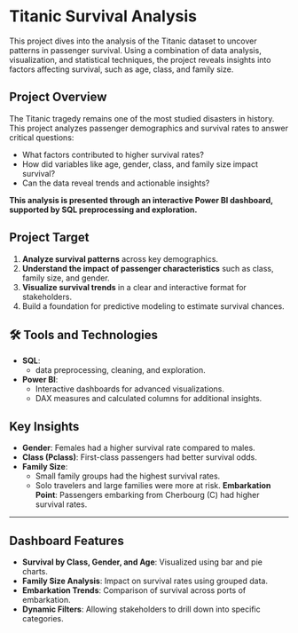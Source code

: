# Titanic Survival Analysis 

This project dives into the analysis of the Titanic dataset to uncover patterns in passenger survival. Using a combination of data analysis, visualization, and statistical techniques, the project reveals insights into factors affecting survival, such as age, class, and family size.

## Project Overview
The Titanic tragedy remains one of the most studied disasters in history. This project analyzes passenger demographics and survival rates to answer critical questions:
* What factors contributed to higher survival rates?
* How did variables like age, gender, class, and family size impact survival?
* Can the data reveal trends and actionable insights?

**This analysis is presented through an interactive Power BI dashboard, supported by SQL preprocessing and exploration.**

##  Project Target
1. **Analyze survival patterns** across key demographics.
2. **Understand the impact of passenger characteristics** such as class, family size, and gender.
3. **Visualize survival trends** in a clear and interactive format for stakeholders.
4. Build a foundation for predictive modeling to estimate survival chances.


## 🛠️ Tools and Technologies
- **SQL**:
  -  data preprocessing, cleaning, and exploration.
- **Power BI**:
  - Interactive dashboards for advanced visualizations.
  - DAX measures and calculated columns for additional insights.

## Key Insights
- **Gender**: Females had a higher survival rate compared to males.
- **Class (Pclass)**: First-class passengers had better survival odds.
- **Family Size**:
  * Small family groups had the highest survival rates.
  * Solo travelers and large families were more at risk.
  **Embarkation Point**: Passengers embarking from Cherbourg (C) had higher survival rates.

---

##  Dashboard Features
- **Survival by Class, Gender, and Age**: Visualized using bar and pie charts.
- **Family Size Analysis**: Impact on survival rates using grouped data.
- **Embarkation Trends**: Comparison of survival across ports of embarkation.
- **Dynamic Filters**: Allowing stakeholders to drill down into specific categories.


